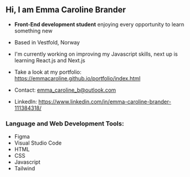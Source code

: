 ## Hi, I am Emma Caroline Brander

- __Front-End development student__ enjoying every opportunity to learn something new
- Based in Vestfold, Norway
- I'm currently working on improving my Javascript skills, next up is learning React.js and Next.js
- Take a look at my portfolio: https://emmacaroline.github.io/portfolio/index.html
  
- Contact: emma_caroline_b@outlook.com
- LinkedIn: https://www.linkedin.com/in/emma-caroline-brander-111384318/


### Language and Web Development Tools:
- Figma
- Visual Studio Code
- HTML
- CSS
- Javascript
- Tailwind
